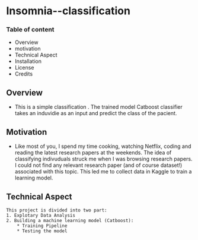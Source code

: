 # Insomnia--classification
### Table of content
- Overview
- motivation
- Technical Aspect
- Installation
- License
- Credits
## Overview
- This is a simple classification . The trained model Catboost classifier takes an induvidie as an input and predict the class of the pacient.
## Motivation 
- Like most of you, I spend my time cooking, watching Netflix, coding and reading the latest research papers at the weekends. The idea of classifying indivuduals struck me when I   was browsing research papers. I could not find any relevant research paper (and of course dataset!) associated with this topic. This led me to collect data in Kaggle to train a   learning model.
## Technical Aspect 
    This project is divided into two part:
    1. Explotary Data Analysis
    2. Building a machine learning model (Catboost):
        * Training Pipeline
        * Testing the model
